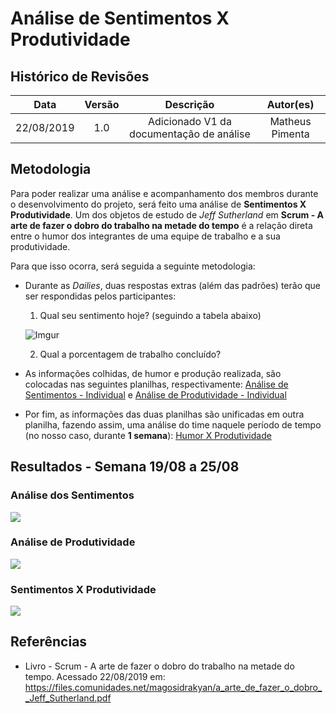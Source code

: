 # Análise de Sentimentos X Produtividade

## Histórico de Revisões

|    Data    | Versão |                Descrição                 |   Autor(es)   |
| :--------: | :----: | :--------------------------------------: | :-----------: |
| 22/08/2019 |  1.0   | Adicionado V1 da documentação de análise|  Matheus Pimenta  |

## Metodologia
Para poder realizar uma análise e acompanhamento dos membros durante o desenvolvimento do projeto, será feito uma análise de **Sentimentos X Produtividade**. Um dos objetos de estudo de *Jeff Sutherland* em **Scrum - A arte de fazer o dobro do trabalho na metade do tempo** é a relação direta entre o humor dos integrantes de uma equipe de trabalho e a sua produtividade.

Para que isso ocorra, será seguida a seguinte metodologia:
* Durante as *Dailies*, duas respostas extras (além das padrões) terão que ser respondidas pelos participantes:
  1. Qual seu sentimento hoje? (seguindo a tabela abaixo)

  ![Imgur](https://i.imgur.com/A0OjoLP.png)

  2. Qual a porcentagem de trabalho concluído?

* As informações colhidas, de humor e produção realizada, são colocadas nas seguintes planilhas, respectivamente:
[Análise de Sentimentos - Individual](https://docs.google.com/spreadsheets/d/19XLx5qT5bkbmpd94eiG7DhVsUztzPodkVHEhAYrIKeg/edit?usp=sharing) e [Análise de Produtividade - Individual](https://docs.google.com/spreadsheets/d/1P6QeARTdk69aP9UnmKWNXxMCr31TSPcDjwObEQ5L2l8/edit?usp=sharing)

* Por fim, as informações das duas planilhas são unificadas em outra planilha, fazendo assim, uma análise do time naquele período de tempo (no nosso caso, durante **1 semana**): [Humor X Produtividade](https://docs.google.com/spreadsheets/d/1yyI2TMLHs6Ac-wcqg4mQq4SDC7nG_2ZScZugTN6Okfo/edit?usp=sharing)

## Resultados - Semana 19/08 a 25/08

### Análise dos Sentimentos

![](https://i.imgur.com/PyQJG6w.png)

### Análise de Produtividade

![](https://i.imgur.com/MoOKLT4.png)

### Sentimentos X Produtividade

![](https://i.imgur.com/8cV355c.png)

## Referências
* Livro - Scrum - A arte de fazer o dobro do trabalho na metade do tempo. Acessado 22/08/2019 em: <https://files.comunidades.net/magosidrakyan/a_arte_de_fazer_o_dobro__Jeff_Sutherland.pdf>
